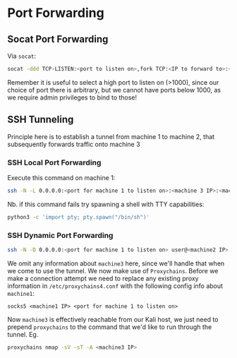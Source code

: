 # Port Forwarding

## Socat Port Forwarding
Via `socat`:
```bash
socat -ddd TCP-LISTEN:<port to listen on>,fork TCP:<IP to forward to>:<port to forward to>
```
Remember it is useful to select a high port to listen on (>1000), since our choice of port there is arbitrary, but we cannot have ports below 1000, as we require admin privileges to bind to those!

## SSH Tunneling
Principle here is to establish a tunnel from machine 1 to machine 2, that subsequently forwards traffic onto machine 3

### SSH Local Port Forwarding
Execute this command on machine 1:
```bash
ssh -N -L 0.0.0.0:<port for machine 1 to listen on>:<machine 3 IP>:<machine 3 port> user@<machine2 IP>
```
Nb. if this command fails try spawning a shell with TTY capabilities:
```bash
python3 -c 'import pty; pty.spawn("/bin/sh")'
```
### SSH Dynamic Port Forwarding
```bash
ssh -N -D 0.0.0.0:<port for machine 1 to listen on> user@<machine2 IP>
```
We omit any information about `machine3` here, since we'll handle that when we come to use the tunnel. We now make use of `Proxychains`. Before we make a connection attempt we need to replace any existing proxy information in `/etc/proxychains4.conf` with the following config info about `machine1`:
```
socks5 <machine1 IP> <port for machine 1 to listen on>
```
Now `machine3` is effectively reachable from our Kali host, we just need to prepend `proxychains` to the command that we'd like to run through the tunnel. Eg.
```bash
proxychains nmap -sV -sT -A <machine3 IP>
```